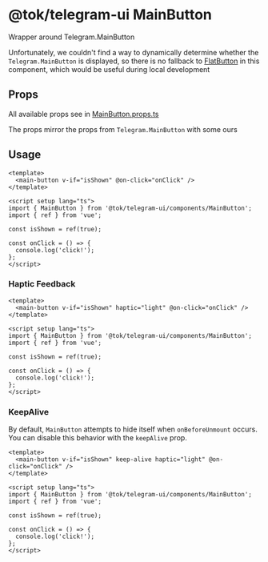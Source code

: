 # @tok/telegram-ui MainButton

Wrapper around Telegram.MainButton

Unfortunately, we couldn't find a way to dynamically determine whether the `Telegram.MainButton` is displayed, so there is no fallback to [FlatButton](../../../ui/components/FlatButton/README.md) in this component, which would be useful during local development

## Props

All available props see in [MainButton.props.ts](./MainButton.props.ts)

The props mirror the props from `Telegram.MainButton` with some ours

## Usage

```vue
<template>
  <main-button v-if="isShown" @on-click="onClick" />
</template>

<script setup lang="ts">
import { MainButton } from '@tok/telegram-ui/components/MainButton';
import { ref } from 'vue';

const isShown = ref(true);

const onClick = () => {
  console.log('click!');
};
</script>
```

### Haptic Feedback

```vue
<template>
  <main-button v-if="isShown" haptic="light" @on-click="onClick" />
</template>

<script setup lang="ts">
import { MainButton } from '@tok/telegram-ui/components/MainButton';
import { ref } from 'vue';

const isShown = ref(true);

const onClick = () => {
  console.log('click!');
};
</script>
```

### KeepAlive

By default, `MainButton` attempts to hide itself when `onBeforeUnmount` occurs. You can disable this behavior with the `keepAlive` prop.

```vue
<template>
  <main-button v-if="isShown" keep-alive haptic="light" @on-click="onClick" />
</template>

<script setup lang="ts">
import { MainButton } from '@tok/telegram-ui/components/MainButton';
import { ref } from 'vue';

const isShown = ref(true);

const onClick = () => {
  console.log('click!');
};
</script>
```
